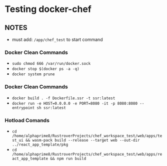 # Testing docker-chef 

## NOTES
- must add: `/app/chef_test` to start command 

### Docker Clean Commands
- `sudo chmod 666 /var/run/docker.sock`
- `docker stop $(docker ps -a -q)`
- `docker system prune`

### Docker Clean Commands
- `docker build . -f Dockerfile.ssr -t ssr:latest`
- `docker run -e HOST=0.0.0.0 -e PORT=8080 -it -p 8080:8080 --entrypoint sh ssr:latest`

### Hotload Comands
- `cd /home/alphaprime8/RustroverProjects/chef_workspace_test/web/apps/test_ui && wasm-pack build --release --target web --out-dir ../react_app_template/pkg`
- `cd /home/alphaprime8/RustroverProjects/chef_workspace_test/web/apps/react_app_template && npm run build`